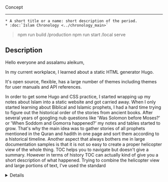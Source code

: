 Concept
***********

	* A short title or a name: short description of the period.
	* :doc:`Islam Chronology <../chronology_main>`

>npm run build /production 
>npm run start /local serve

## Description


Hello everyone and assalamu aleikum,

In my current workplace, I learned about a static HTML generator Hugo. 

It's open source, flexible, has a large number of themes including themes for user manuals and API references.

In order to get some Hugo and CSS practice, I started wrapping up my notes about Islam into a static website and got carried away.
When I only started learning about Biblical and Islamic prophets, I had a hard time trying to figure out the historical order of the stories from ancient books. After several years of googling nub questions like 'Was Solomon before Moses?' or 'When Soddom and Gomorra happened?' my notes and tables started to grow. That's why the main idea was to gather stories of all prophets mentioned in the Quran and hadith in one page and sort them according to a historical timeline.
Another aspect that always bothers me in large documentation samples is that it is not so easy to create a proper helicopter view of the whole thing. TOC helps you to navigate but doesn't give a summary. However in terms of history TOC can actually kind of give you a short description of what happened. Trying to combine the helicopter view and large portions of text, I've used the standard <details><sumamry> tags so that the details about a historic event appears when you click on the topic.




While trying to tune the CSS, it made me kind of start loving front-end and I learned how to implement the dark mode along the way.
There are still tonnes of bugs and I quickly realized that my sense of beauty is not enough to fix all CSS issues.


1. Markdown: the content is written in Markdown files + with some HTML additions.
2. GitLab: source files for content + CSS, JS, themes are stored in GitLab.
3. Hugo: a static web-site generator builds a static HTML/CSS/JS website using MD files as a source.
	- Hyas: I used Hyas to have a good-looking, neat bootstrap layout. 
		- Hyas depends on Node.js. I installed it on my laptop.
		  Node.js is easy to install on Linux and probably Mac. On Windows, you will also need Chocolatey.
	- Doks theme
		- CSS: The theme is cool but I needed to adjust is to my purposes. So, I added the custom CSS file (~150 lines).
		- JS: added buttons for sending feedback, expanding details elements, in-page search and dark mode switch toggle.
		- Hugo is super-flexible and has a large amount of useful features but at the beginning it was hard to navigate through all the functionality and figure out which exactly config files I had to change. Hugo documentation is helpful here.
4. Render or Netlify: static web-files are hosted in Render. up to 100GB is free.
Generated website is uploaded to a production GitLab repo; Render checks if there is an update in the repo and automatically updates the content.
5. I bought the domain here:
6. Scripting. Wrote a basic bash script that pushed latest changes in the source, triggers Hugo to generate the website and pushes to production. Yes, I test on production.

Hugo has good documentation, but custom themes mostly written by front-end enthusiasts almost don't have documentation, which leaves you to reverse engineer the setup. I wouldn't recommend Hyas/Doks, there are much simpler themes of Hugo that can be configured in 5 min.

gathered from various web resources:
Islam: A Short History by Karen Armstrong who is a famous historian and a Christian nun.
my notes on Yasir Qadhi's lectures on seerah of the Prophet Muhammad SAW are scattered within corresponding sections. Some info (actually lot of it) is taken from Wikipedia, which is always helpful and well-structured. I tried to edit them a little, remove the parts that are not mentioned in The Quran or authentic hadiths. Also, I started to create summaries of some sections and reorganize them, but decided to publish it as is hoping that some day I can edit it to the okay state.

Please use the Send feedback button if the order is not correct or if you find something conradicting the Quran or authentic hadith.

Probably I won't be able to finish the whole thing if the content was not about Islam that is exciting to explore. However the most painful part was to gather information on the First Fitnah and how the era of righteous khalifs came to an end after assassination of Ali. Even though the Golden Age of Islam starts right after, for me it is the saddest periods of Islamic history, when we can say that the original ummah of the Prophet Muhammad ceased to exist. May Allah forgive us and guide us to the right path.

I also had to spend additional time adding a cat 🐈 every time the name of noble Abu Huraira comes up because, verily, Abu Huraira that stands for "Father of a kitten" in Arabic truly deserves it.

After realizing that you can do so many things without a web server but just with HTML, CSS and JavaScript, I really started to like the simplicity of what's happening behind the building and hosting process.
Well, maybe the fact that I know very little about building a web server plays a significant role here as well.

I really need to finish the Eschatonian part, for now it's hard to figure out the order of events in the signs of Day of Judgement and Al Qiyamah itself.

The main page markdown file is 5000 lines. Islam teaches to finish what you started, so I tried to spend on this at least 10 minutes a day. Slowly it got into shape, Alhamdulillah. I had some good time trying to gather particles of an endless puzzle.
but there are still many bugs left.S
I have many doubts like was Thamud earlier than 'Ad or vice versa.

hugo is a good choice if you want to implement docs-as-code approach and if the documentation team is ready to work with markdown instead of some traditional XML editor.
I've been editing raw markdown files for a while until I found about https://github.com/marktext/marktext which is open source and really nice.

https://github.com/mundimark/awesome-markdown-editors

90k words, 6000 paragraphs.
My Ghostwriter editor says the reading time of the whole thing is 6 hours. I wonder how much time I've spent there.

https://miro.com/app/board/o9J_kqBzhXk=/

Need to do
===========
## STAGE 1. World History Map (General) 
***************************

1. [DONE] Come up with the concept. Some algorithm to make it convenient to read and to support.
	* [DONE] maybe just switch to Hugo as it seems more convenient and versatile:
		* hugo-doks +
		* hugo-book
		* hugo-learn
		* A bad thing about choosing a custom theme is that it may end up not supporting some of the functions that you need and you will learn about it very late in the game and it will be too troublesome to change to some other theme. Also, hugo has documentation, but the themes which in most cases have a bunch of their own code and functions have a very general-level docuentation. I guess mostly because the themes were created by volunteering front-end developers and not by technical writers. that's why these things are smart and dynamic but without instructions.
2. Copy-paste topics.
3. Fact-check and rewrite the topics. 
4. - Buy a hosting place. Just upload to Render.
5. Buy a domain.
5. [DONE] add some images or emoji
6. [DON-] write a disclaimer


## STAGE 2. World History Map (Technical Tasks)

* Need index-numbers and maybe certain div classes for titles and descriptions.
* Send Feedback button
* add favicon
* [DONE] add head menu with links
* [DONE] add custom css
* find how to build a static website with config
	seems like I need to upload it somewhere and fix the baseurl in config before it starts to work locally without serve.
* [DONE] find a way to deal with bootstrap CSS
* [DONE] deal with the TOC (how did I do that?)
* [DONE] attach the upper panel (position: sticky)
* [DONE] expand all toggle (https://stackoverflow.com/questions/43008609/expanding-all-details-tags)
	* Maybe also make this a switch-toggle instead of a button.
* dark mode toggle slider: https://infomate.club/howtoberlin/
* sticky panel include: dark mode toggle, expand all toggle, back to Home link, ?search, ?git link
* change the upper line gradient color
* add a timeline since Ibrahim. now there's no way I can hack bootstrap css on that level
* [DONE] fix CSS for This-Page-TOC background and border in the bootstrap CSS.
* add button to go up to the beginning: 
* [DONE] incorporate search in the current page: https://stackoverflow.com/questions/51988459/html-searching-on-the-same-page/51988637
* put search button inside search field
* -- Try GitLab Pages. Seems like it's free compared to GitHub Pages. (Free but you need to provide your CC data.)
* Do Expand All when clicking a section in the TOC
* [DONE] Create a mockup for timeline-helicopter view of the seerah of Prophet Muhammad sww.


Dark mode switch: https://dev.to/ahmadbassamemran/awesome-animation-checkbox-css-toggle-day-night-mode-5dnm




### Other Stuff
* https://www.islam-guide.com/truth.htm maybe contact them and fix their CSS.
* add the "Useful Links" section


## Notes
* **expand all** script is in layout/docs/single.html
* the menu, buttons, Expand All in the layout/partials/header/header.html
* To fix CSS, use files from the /scss/common directory.
seems like my sense of beauty is inevitably falling behind my willingness to fix all CSS issues.



border-image-source: linear-gradient(
89deg, #067f11e3, #05ffcab3 50%, #4fe622ab);

<label class="switch">
  <input type="checkbox">
  <span class="slider round"></span>
</label>


JS scripts are in single.html. Need to transform them to separate scripts in the js folder.

Wanted to combin the guide from interlinked separate parts where each definition can be source for its own wiki page. hugo has functionality for snippets but seemed like it would require one-level higher content planning and too much overhead so I chose the simplest way.


Sections
===========
1. Ultimate Roadmap of the Universe According to Islam
2. Seerah of the Prophet Muhammad sww with timeline-helicopter view (REST API documentation style) 
2. Interactive chart with the Prophets family.
3. Islam and Science (Scientific Miracles of the Quran)
4. Synopsis for each episode of the seerah of the prophet Muhammad saw
5. Comparison with other religions
6. [God's creation compared to computer programming]
7. Maybe make the interactive chart of connections like in Infinite Jest.

8. Interactive diagram of how persons good and bad deeds are collected by angels and sent to Jannah and Jahannam where they obtain some form.

Custom Header
****************************
* Tabs: 
	* History Map
	* Home
	* Other Stuff
	* Contacts

Databases
****************************
* Prophets
* Sahabi and other important people
* Hadith
* Quran Surahs

An interactive family tree of prophets.
****************************
*  just CSS and HTML: https://codepen.io/Pestov/pen/BLpgm


Nice to Have
****************************


## Hosting

Deploy your static site easily on Render.

Just Link GitLab or GitHub repository, and let it build your website and serve it on a global CDN. The best thing is that static sites are free on Render with no additional cost of up to 100 GB bandwidth a month.